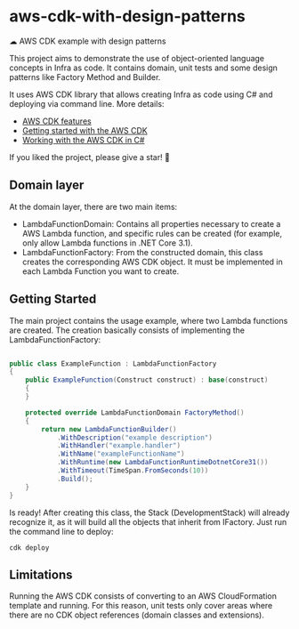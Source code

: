 # aws-cdk-with-design-patterns

☁ AWS CDK example with design patterns

This project aims to demonstrate the use of object-oriented language concepts in Infra as code. It contains domain, unit tests and some design patterns like Factory Method and Builder.

It uses AWS CDK library that allows creating Infra as code using C# and deploying via command line. More details:
- [AWS CDK features](https://aws.amazon.com/cdk/features/)
- [Getting started with the AWS CDK](https://docs.aws.amazon.com/cdk/latest/guide/getting_started.html)
- [Working with the AWS CDK in C#](https://docs.aws.amazon.com/cdk/latest/guide/work-with-cdk-csharp.html)

If you liked the project, please give a star! 🌟

## Domain layer

At the domain layer, there are two main items:
- LambdaFunctionDomain: Contains all properties necessary to create a AWS Lambda function, and specific rules can be created (for example, only allow Lambda functions in .NET Core 3.1).
- LambdaFunctionFactory: From the constructed domain, this class creates the corresponding AWS CDK object. It must be implemented in each Lambda Function you want to create.

## Getting Started

The main project contains the usage example, where two Lambda functions are created. The creation basically consists of implementing the LambdaFunctionFactory:

```csharp

public class ExampleFunction : LambdaFunctionFactory
{
    public ExampleFunction(Construct construct) : base(construct)
    {
    }

    protected override LambdaFunctionDomain FactoryMethod()
    {
        return new LambdaFunctionBuilder()
            .WithDescription("example description")
            .WithHandler("example.handler")
            .WithName("exampleFunctionName")
            .WithRuntime(new LambdaFunctionRuntimeDotnetCore31())
            .WithTimeout(TimeSpan.FromSeconds(10))
            .Build();
    }
}

```

Is ready! After creating this class, the Stack (DevelopmentStack) will already recognize it, as it will build all the objects that inherit from IFactory. Just run the command line to deploy:

```
cdk deploy
```

## Limitations

Running the AWS CDK consists of converting to an AWS CloudFormation template and running. For this reason, unit tests only cover areas where there are no CDK object references (domain classes and extensions).






